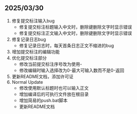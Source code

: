 ## 2025/03/30

1. 修复提交标注输入bug
   - 修复提交标注标题输入中文时，删除键删除文字时显示错误
   - 修复提交标注正文输入中文时，删除键删除文字时显示错误
2. 修复记录日志bug
   - 修复记录日志时，每天首条日志正文不缩进的bug
3. 增加提交标注的编辑功能
4. 优化提交标注部分
   - 修改当前提交标注序号改为使用-
   - 修改编辑时输入选择改为0-最大可输入数而不是0-返回
5. 更新README文档，添加许可证
6. Normal Update
   - 修改使用默认标题时也可以输入正文
   - 增加编译后的可执行文件放在根目录
   - 增加简易的push.bat脚本
   - 更新README文档
